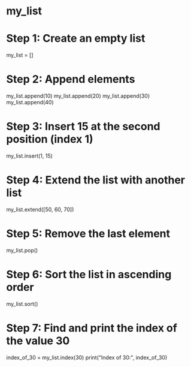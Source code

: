 # my_list
# Step 1: Create an empty list
my_list = []

# Step 2: Append elements
my_list.append(10)
my_list.append(20)
my_list.append(30)
my_list.append(40)

# Step 3: Insert 15 at the second position (index 1)
my_list.insert(1, 15)

# Step 4: Extend the list with another list
my_list.extend([50, 60, 70])

# Step 5: Remove the last element
my_list.pop()

# Step 6: Sort the list in ascending order
my_list.sort()

# Step 7: Find and print the index of the value 30
index_of_30 = my_list.index(30)
print("Index of 30:", index_of_30)
